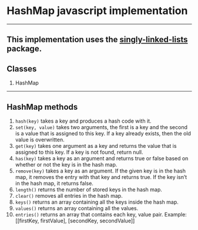 # HashMap javascript implementation
---

This implementation uses the [singly-linked-lists](https://www.npmjs.com/package/singly-linked-lists) package.
---

## Classes
1. HashMap
---

## HashMap methods
1. `hash(key)` takes a key and produces a hash code with it.
2. `set(key, value)` takes two arguments, the first is a key and the second is a value that is assigned to this key. If a key already exists, then the old value is overwritten.
3. `get(key)` takes one argument as a key and returns the value that is assigned to this key. If a key is not found, return null.
4. `has(key)` takes a key as an argument and returns true or false based on whether or not the key is in the hash map.
5. `remove(key)` takes a key as an argument. If the given key is in the hash map, it removes the entry with that key and returns true. If the key isn’t in the hash map, it returns false.
6. `length()` returns the number of stored keys in the hash map.
7. `clear()` removes all entries in the hash map.
8. `keys()` returns an array containing all the keys inside the hash map.
9. `values()` returns an array containing all the values.
10. `entries()` returns an array that contains each key, value pair. Example: [[firstKey, firstValue], [secondKey, secondValue]]
